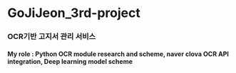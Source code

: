 # GoJiJeon_3rd-project
### OCR기반 고지서 관리 서비스
#### My role : Python OCR module research and scheme, naver clova OCR API integration, Deep learning model scheme
